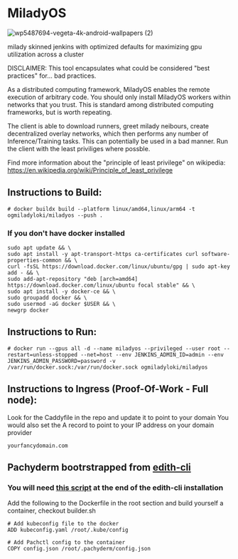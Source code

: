 # MiladyOS

![wp5487694-vegeta-4k-android-wallpapers (2)](https://github.com/theycallmeloki/MiladyOS/assets/3431687/ee97e609-e2fe-435f-a5c4-85d2a9d7f23f)



milady skinned jenkins with optimized defaults for maximizing gpu utilization across a cluster

DISCLAIMER: This tool encapsulates what could be considered "best practices" for... bad practices.

As a distributed computing framework, MiladyOS enables the remote execution of arbitrary code. You should only install MiladyOS workers within networks that you trust. This is standard among distributed computing frameworks, but is worth repeating.

The client is able to download runners, greet milady neibours, create decentralized overlay networks, which then performs any number of Inference/Training tasks. This can potentially be used in a bad manner. Run the client with the least priviliges where possble. 

Find more information about the "principle of least privilege" on wikipedia: https://en.wikipedia.org/wiki/Principle_of_least_privilege


## Instructions to Build:

```
# docker buildx build --platform linux/amd64,linux/arm64 -t ogmiladyloki/miladyos --push .
```

### If you don't have docker installed
```
sudo apt update && \
sudo apt install -y apt-transport-https ca-certificates curl software-properties-common && \
curl -fsSL https://download.docker.com/linux/ubuntu/gpg | sudo apt-key add - && \
sudo add-apt-repository "deb [arch=amd64] https://download.docker.com/linux/ubuntu focal stable" && \
sudo apt install -y docker-ce && \
sudo groupadd docker && \
sudo usermod -aG docker $USER && \
newgrp docker
```


## Instructions to Run: 
```
# docker run --gpus all -d --name miladyos --privileged --user root --restart=unless-stopped --net=host --env JENKINS_ADMIN_ID=admin --env JENKINS_ADMIN_PASSWORD=password -v /var/run/docker.sock:/var/run/docker.sock ogmiladyloki/miladyos
```

## Instructions to Ingress (Proof-Of-Work - Full node): 

Look for the Caddyfile in the repo and update it to point to your domain
You would also set the A record to point to your IP address on your domain provider

```
yourfancydomain.com
```

## Pachyderm bootrstrapped from [edith-cli](https://github.com/theycallmeloki/edith-cli)

### You will need [this script](https://gist.github.com/theycallmeloki/aa4df404c3df85c31dac91216e22f678) at the end of the edith-cli installation

Add the following to the Dockerfile in the root section and build yourself a container, checkout builder.sh

```
# Add kubeconfig file to the docker
ADD kubeconfig.yaml /root/.kube/config

# Add Pachctl config to the container
COPY config.json /root/.pachyderm/config.json
```
